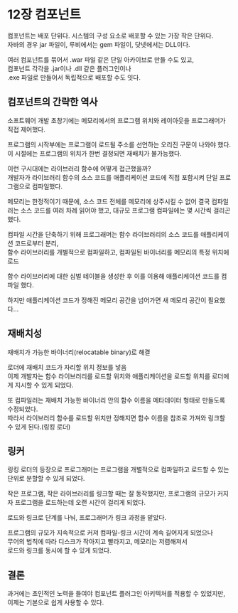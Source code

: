 # 12장 컴포넌트

컴포넌트는 배포 단위다. 시스템의 구성 요소로 배포할 수 있는 가장 작은 단위다.  
자바의 경우 jar 파일이, 루비에서는 gem 파일이, 닷넷에서는 DLL이다.

여러 컴포넌트를 묶어서 .war 파일 같은 단일 아카이브로 만들 수도 있고,  
컴포넌트 각각을 .jar이나 .dll 같은 플러그인이나  
.exe 파일로 만들어서 독립적으로 배포할 수도 잇다.

## 컴포넌트의 간략한 역사

소프트웨어 개발 초창기에는 메모리에서의 프로그램 위치와 레이아웃을 프로그래머가 직접 제어했다.

프로그램의 시작부에는 프로그램이 로드될 주소를 선언하는 오리진 구문이 나와야 했다.  
이 시절에는 프로그램의 위치가 한번 결정되면 재배치가 불가능했다.

이런 구시대에는 라이브러리 함수에 어떻게 접근했을까?  
개발자가 라이브러리 함수의 소스 코드를 애플리케이션 코드에 직접 포함시켜 단일 프로그램으로 컴파일했다.

메모리는 한정적이기 때문에, 소스 코드 전체를 메모리에 상주시킬 수 없어 결국 컴파일러는 소스 코드를 여러 차례 읽어야 했고, 대규모 프로그램 컴파일에는 몇 시간씩 걸리곤 했다.

컴파일 시간을 단축하기 위해 프로그래머는 함수 라이브러리의 소스 코드를 애플리케이션 코드로부터 분리,  
함수 라이브러리를 개별적으로 컴파일하고, 컴파일된 바이너리를 메모리의 특정 위치에 로드

함수 라이브러리에 대한 심벌 테이블을 생성한 후 이를 이용해 애플리케이션 코드를 컴파일 했다.

하지만 애플리케이션 코드가 정해진 메모리 공간을 넘어가면 새 메모리 공간이 필요했다...

## 재배치성

재배치가 가능한 바이너리(relocatable binary)로 해결

로더에 재배치 코드가 자리할 위치 정보를 넣음  
이제 개발자는 함수 라이브러리를 로드할 위치와 애플리케이션을 로드할 위치를 로더에게 지시할 수 있게 되었다.

또 컴파일러는 재배치 가능한 바이너리 안의 함수 이름을 메타데이터 형태로 만들도록 수정되었다.  
따라서 라이브러리 함수를 로드할 위치만 정해지면 함수 이름을 참조로 가져와 링크할 수 있게 된다.(링킹 로더)

## 링커

링킹 로더의 등장으로 프로그래머는 프로그램을 개별적으로 컴파일하고 로드할 수 있는 단위로 분할할 수 있게 되었다.

작은 프로그램, 작은 라이브러리를 링크할 때는 잘 동작했지만, 프로그램의 규모가 커지자 프로그램을 로드하는데 오랜 시간이 걸리게 되었다.

로드와 링크로 단계를 나눠, 프로그래머가 링크 과정을 맡았다.

프로그램의 규모가 지속적으로 커져 컴파일-링크 시간이 계속 길어지게 되었으나  
무어의 법칙에 따라 디스크가 작아지고 빨라지고, 메모리는 저렴해져서  
로드와 링크를 동시에 할 수 있게 되었다.

## 결론

과거에는 초인적인 노력을 들여야 컴포넌트 플러그인 아키텍처를 적용할 수 있었지만, 이제는 기본으로 쉽게 사용할 수 있다.
